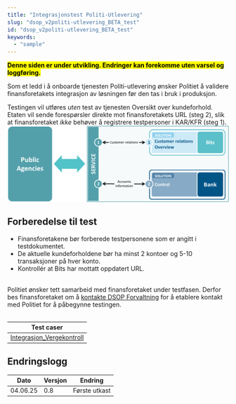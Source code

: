 ```yaml
---
title: "Integrasjonstest Politi-Utlevering"
slug: "dsop_v2politi-utlevering_BETA_test"
id: "dsop_v2politi-utlevering_BETA_test"
keywords:
  - "sample"
---
```


<mark><b>Denne siden er under utvikling. Endringer kan forekomme uten varsel og loggføring.</b></mark>

Som et ledd i å onboarde tjenesten Politi-utlevering ønsker Politiet å validere finansforetakets integrasjon av løsningen før den tas i bruk i produksjon. 

Testingen vil utføres <i>uten</i> test av tjenesten Oversikt over kundeforhold. Etaten vil sende forespørsler direkte mot finansforetakets URL (steg 2), slik at finansforetaket <i>ikke</i> behøver å registrere testpersoner i KAR/KFR (steg 1).
<br>
<a href="images/fellesstandard_01-2.png">
    <img src="images/fellesstandard_01-2.png" alt="Steg 2 av fellesstandarden">
</a>

## Forberedelse til test
* Finansforetakene bør forberede testpersonene som er angitt i testdokumentet. 
* De aktuelle kundeforholdene bør ha minst 2 kontoer og 5-10 transaksjoner på hver konto. 
* Kontrollér at Bits har mottatt oppdatert URL. 

<br>
Politiet ønsker tett samarbeid med finansforetaket under testfasen. Derfor bes finansforetaket om å <a href="https://online3.superoffice.com/Cust28770/CS/scripts/customer.fcgi">kontakte DSOP Forvaltning</a> for å etablere kontakt med Politiet for å påbegynne testingen.
<br>
<br>


| Test caser                                                 |
|------------------------------------------------------------|
|[Integrasjon_Vergekontroll](https://dokumentasjon.dsop.no/assets/Integrasjonstest_Vergekontroll.xlsx) |




## Endringslogg

| Dato     | Versjon | Endring                                                           |
|----------|---------|-------------------------------------------------------------------|
| 04.06.25 | 0.8 | Første utkast |
